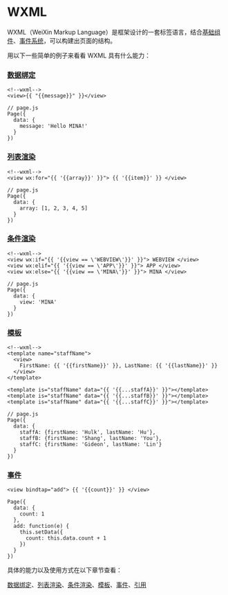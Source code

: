 # WXML

WXML（WeiXin Markup Language）是框架设计的一套标签语言，结合[基础组件](/框架/视图层/组件.md)、[事件系统](事件.md)，可以构建出页面的结构。

用以下一些简单的例子来看看 WXML 具有什么能力：

### [数据绑定](数据绑定.md)

```
<!--wxml-->
<view>{{ "{{message}}" }}</view>
```

```
// page.js
Page({
  data: {
    message: 'Hello MINA!'
  }
})
```

### [列表渲染](列表渲染.md)

```
<!--wxml-->
<view wx:for="{{ '{{array}}' }}"> {{ '{{item}}' }} </view>
```

```
// page.js
Page({
  data: {
    array: [1, 2, 3, 4, 5]
  }
})
```

### [条件渲染](条件渲染.md)

```
<!--wxml-->
<view wx:if="{{ '{{view == \'WEBVIEW\'}}' }}"> WEBVIEW </view>
<view wx:elif="{{ '{{view == \'APP\'}}' }}"> APP </view>
<view wx:else="{{ '{{view == \'MINA\'}}' }}"> MINA </view>
```

```
// page.js
Page({
  data: {
    view: 'MINA'
  }
})
```

### [模板](模板.md)

```
<!--wxml-->
<template name="staffName">
  <view>
    FirstName: {{ '{{firstName}}' }}, LastName: {{ '{{lastName}}' }}
  </view>
</template>

<template is="staffName" data="{{ '{{...staffA}}' }}"></template>
<template is="staffName" data="{{ '{{...staffB}}' }}"></template>
<template is="staffName" data="{{ '{{...staffC}}' }}"></template>
```

```
// page.js
Page({
  data: {
    staffA: {firstName: 'Hulk', lastName: 'Hu'},
    staffB: {firstName: 'Shang', lastName: 'You'},
    staffC: {firstName: 'Gideon', lastName: 'Lin'}
  }
})
```

### [事件](事件.md)

```
<view bindtap="add"> {{ '{{count}}' }} </view>
```

```
Page({
  data: {
    count: 1
  },
  add: function(e) {
    this.setData({
      count: this.data.count + 1
    })
  }
})
```

具体的能力以及使用方式在以下章节查看：

[数据绑定](数据绑定.md)、[列表渲染](列表渲染.md)、[条件渲染](条件渲染.md)、[模板](模板.md)、[事件](事件.md)、[引用](引用.md)
